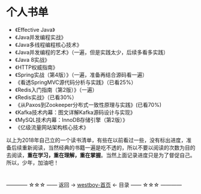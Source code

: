 # 个人书单

* 《Effective Java》
* 《Java并发编程实战》
* 《Java多线程编程核心技术》
* 《Java并发编程的艺术》（一遍，但是实践太少，后续多看多实践）
* 《Java 8实战》
* 《HTTP权威指南》
* 《Spring实战（第4版）》（一遍，准备再结合源码看一遍）
* 《看透SpringMVC源代码分析与实践》（已看25%）
* 《Redis入门指南（第2版）》（一遍）
* 《Redis实战》（已看30%）
* 《从Paxos到Zookeeper分布式一致性原理与实践》(已看70%)
* 《Kafka技术内幕：图文详解Kafka源码设计与实现》
* 《MySQL技术内幕：InnoDB存储引擎（第2版）》
* 《亿级流量网站架构核心技术》

以上为2018年自己立的一个读书清单，有些在以前看过一些，没有标出进度，准备后续重新阅读，当然经典的书籍一遍是吃不透的，所以不要以阅读的次数为目的去阅读，**重在学习，重在理解，重在掌握**。当然上面记录进度只是为了督促自己。所以，少年，加油吧！

#
———— ☆☆☆ —— 返回 -> [westboy-首页](../../README.md) <- 目录 —— ☆☆☆ ————